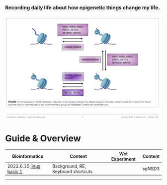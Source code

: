 <font size=3>**Recording daily life about how epigenetic things change my life.**</font>

<img src="images/logo.png" alt="Image of fast.ai logo" style="zoom:80%;" />



# Guide & Overview



| Bioinformatics                                               | Content                            | Wet Experiment | Content |
| ------------------------------------------------------------ | ---------------------------------- | -------------- | ------- |
| 2022.6.15 [linux basic 1](https://yiw4007.github.io/2022/06/15/linux-basic.html) | Background, RE, Keyboard shortcuts |                | sgNSD3  |



-----------------------------------------



